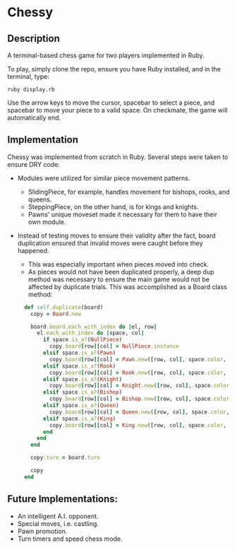 # Chessy

## Description

A terminal-based chess game for two players implemented in Ruby.

To play, simply clone the repo, ensure you have Ruby installed, and in the terminal, type:

`ruby display.rb`

Use the arrow keys to move the cursor, spacebar to select a piece, and spacebar
to move your piece to a valid space. On checkmate, the game will automatically end.

## Implementation

Chessy was implemented from scratch in Ruby. Several steps were taken to ensure DRY code:

* Modules were utilized for similar piece movement patterns.
  * SlidingPiece, for example, handles movement for bishops, rooks, and queens.
  * SteppingPiece, on the other hand, is for kings and knights.
  * Pawns' unique moveset made it necessary for them to have their own module.

* Instead of testing moves to ensure their validity after the fact, board
duplication ensured that invalid moves were caught before they happened.
  * This was especially important when pieces moved into check.
  * As pieces would not have been duplicated properly, a deep dup method was
  necessary to ensure the main game would not be affected by duplicate trials.
  This was accomplished as a Board class method:

  ```ruby
    def self.duplicate(board)
      copy = Board.new

      board.board.each_with_index do |el, row|
        el.each_with_index do |space, col|
          if space.is_a?(NullPiece)
            copy.board[row][col] = NullPiece.instance
          elsif space.is_a?(Pawn)
            copy.board[row][col] = Pawn.new([row, col], space.color, copy)
          elsif space.is_a?(Rook)
            copy.board[row][col] = Rook.new([row, col], space.color, copy)
          elsif space.is_a?(Knight)
            copy.board[row][col] = Knight.new([row, col], space.color, copy)
          elsif space.is_a?(Bishop)
            copy.board[row][col] = Bishop.new([row, col], space.color, copy)
          elsif space.is_a?(Queen)
            copy.board[row][col] = Queen.new([row, col], space.color, copy)
          elsif space.is_a?(King)
            copy.board[row][col] = King.new([row, col], space.color, copy)
          end
        end
      end

      copy.turn = board.turn

      copy
    end
  ```

## Future Implementations:

* An intelligent A.I. opponent.
* Special moves, i.e. castling.
* Pawn promotion.
* Turn timers and speed chess mode.
